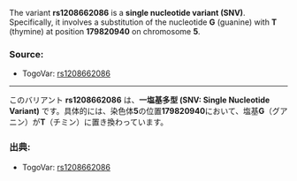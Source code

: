 The variant **rs1208662086** is a **single nucleotide variant (SNV)**. Specifically, it involves a substitution of the nucleotide **G** (guanine) with **T** (thymine) at position **179820940** on chromosome **5**.

### Source:
- TogoVar: [rs1208662086](https://identifiers.org/dbsnp/rs1208662086)

---

このバリアント **rs1208662086** は、**一塩基多型 (SNV: Single Nucleotide Variant)** です。具体的には、染色体**5**の位置**179820940**において、塩基**G**（グアニン）が**T**（チミン）に置き換わっています。

### 出典:
- TogoVar: [rs1208662086](https://identifiers.org/dbsnp/rs1208662086)